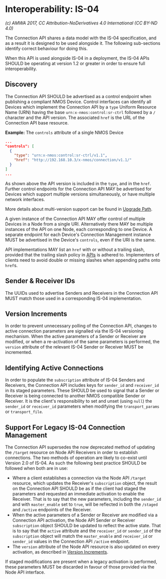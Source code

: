 # Interoperability: IS-04

_(c) AMWA 2017, CC Attribution-NoDerivatives 4.0 International (CC BY-ND 4.0)_

The Connection API shares a data model with the IS-04 specification, and as a result it is designed to be used alongside it. The following sub-sections identify correct behaviour for doing this.

When this API is used alongside IS-04 in a deployment, the IS-04 APIs SHOULD be operating at version 1.2 or greater in order to ensure full interoperability.

## Discovery

The Connection API SHOULD be advertised as a control endpoint when publishing a compliant NMOS Device.
Control interfaces can identify all Devices which implement the Connection API by a `type` Uniform Resource Name (URN) having the base `urn:x-nmos:control:sr-ctrl` followed by a `/` character and the API version.
The associated `href` is the URL of the Connection API base resource.

**Example:** The `controls` attribute of a single NMOS Device

```json
...
"controls": [
  {
    "type": "urn:x-nmos:control:sr-ctrl/v1.1",
    "href": "http://192.168.10.3/x-nmos/connection/v1.1/"
  }
]
...
```

As shown above the API version is included in the `type`, and in the `href`. Further control endpoints for the Connection API MAY be advertised for Devices which support multiple versions simultaneously, or have multiple network interfaces.

More details about multi-version support can be found in [Upgrade Path](Upgrade%20Path.md).

A given instance of the Connection API MAY offer control of multiple Devices in a Node from a single URI. Alternatively there MAY be multiple instances of the API on one Node, each corresponding to one Device. A separate endpoint for each Device's Connection Management instance MUST be advertised in the Device's `controls`, even if the URI is the same.

API implementations MAY list an `href` with or without a trailing slash, provided that the trailing slash policy in [APIs](APIs.md#urls-approach-to-trailing-slashes) is adhered to. Implementers of clients need to avoid double or missing slashes when appending paths onto `href`s.

## Sender & Receiver IDs

The UUIDs used to advertise Senders and Receivers in the Connection API MUST match those used in a corresponding IS-04 implementation.

## Version Increments

In order to prevent unnecessary polling of the Connection API, changes to active connection parameters are signalled via the IS-04 versioning mechanism. When the active parameters of a Sender or Receiver are modified, or when a re-activation of the same parameters is performed, the `version` attribute of the relevant IS-04 Sender or Receiver MUST be incremented.

## Identifying Active Connections

In order to populate the `subscription` attribute of IS-04 Senders and Receivers, the Connection API includes keys for `sender_id` and `receiver_id` in its staged parameters. These SHOULD be used to signal that a Sender or Receiver is being connected to another NMOS compatible Sender or Receiver. It is the client's responsibility to set and unset (using `null`) the `sender_id` or `receiver_id` parameters when modifying the `transport_params` or `transport_file`.

## Support For Legacy IS-04 Connection Management

The Connection API supersedes the now deprecated method of updating the `/target` resource on Node API Receivers in order to establish connections. The two methods of operation are likely to co-exist until Version 2.0 of IS-04. As such the following best practice SHOULD be followed when both are in use:

- Where a client establishes a connection via the Node API `/target` resource, which updates the Receiver's `subscription` object, the result on the Connection API SHOULD be as if the client had staged the parameters and requested an immediate activation to enable the Receiver. That is to say that the new parameters, including the `sender_id` and with `master_enable` set to `true`, will be reflected in both the `/staged` and `/active` endpoints of the Receiver.
- When the active parameters of a Sender or Receiver are modified via a Connection API activation, the Node API Sender or Receiver `subscription` object SHOULD be updated to reflect the active state. That is to say that the `active` attribute and the `receiver_id` or `sender_id` of the `subscription` object will match the `master_enable` and `receiver_id` or `sender_id` values in the Connection API `/active` endpoint.
- The `version` attribute of the Node API resource is also updated on every activation, as described in [Version Increments](#Version-Increments).

If staged modifications are present when a legacy activation is performed, these parameters MUST be discarded in favour of those provided via the Node API interface.
